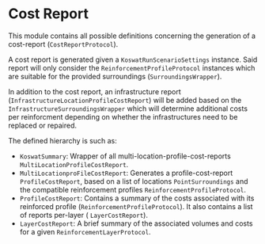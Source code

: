 # Cost Report

This module contains all possible definitions concerning the generation of a cost-report (`CostReportProtocol`).

A cost report is generated given a `KoswatRunScenarioSettings` instance. Said report will only consider the `ReinforcementProfileProtocol` instances which are suitable for the provided surroundings (`SurroundingsWrapper`).

In addition to the cost report, an infrastructure report (`InfrastructureLocationProfileCostReport`) will be added based on the `InfrastructureSurroundingsWrapper` which will determine additional costs per reinforcment depending on whether the infrastructures need to be replaced or repaired.

The defined hierarchy is such as: 
- `KoswatSummary`: Wrapper of all multi-location-profile-cost-reports `MultiLocationProfileCostReport`.
- `MultiLocationproFileCostReport`: Generates a profile-cost-report `ProfileCostReport`, based on a list of locations `PointSurroundings` and the compatible reinforcement profiles `ReinforcementProfileProtocol`.
- `ProfileCostReport`: Contains a summary of the costs associated with its reinforced profile (`ReinforcementProfileProtocol`). It also contains a list of reports per-layer ( `LayerCostReport`).
- `LayerCostReport`: A brief summary of the associated volumes and costs for a given `ReinforcementLayerProtocol`.